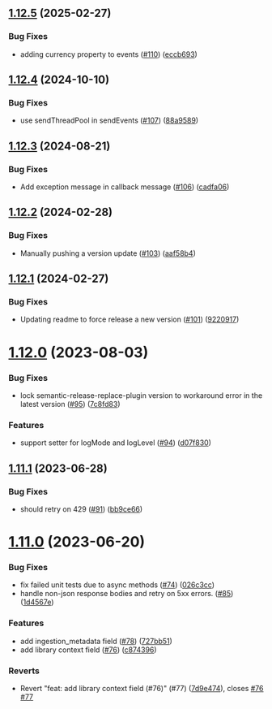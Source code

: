 ## [1.12.5](https://github.com/amplitude/Amplitude-Java/compare/v1.12.4...v1.12.5) (2025-02-27)


### Bug Fixes

* adding currency property to events ([#110](https://github.com/amplitude/Amplitude-Java/issues/110)) ([eccb693](https://github.com/amplitude/Amplitude-Java/commit/eccb693651719577026bf77a240366bc3466dd84))

## [1.12.4](https://github.com/amplitude/Amplitude-Java/compare/v1.12.3...v1.12.4) (2024-10-10)


### Bug Fixes

* use sendThreadPool in sendEvents ([#107](https://github.com/amplitude/Amplitude-Java/issues/107)) ([88a9589](https://github.com/amplitude/Amplitude-Java/commit/88a9589811db2ff762c7b938dc3cd3ae2a1a61e7))

## [1.12.3](https://github.com/amplitude/Amplitude-Java/compare/v1.12.2...v1.12.3) (2024-08-21)


### Bug Fixes

* Add exception message in callback message ([#106](https://github.com/amplitude/Amplitude-Java/issues/106)) ([cadfa06](https://github.com/amplitude/Amplitude-Java/commit/cadfa0676c54e84b5dab2cbeec65f233d7816777))

## [1.12.2](https://github.com/amplitude/Amplitude-Java/compare/v1.12.1...v1.12.2) (2024-02-28)


### Bug Fixes

* Manually pushing a version update ([#103](https://github.com/amplitude/Amplitude-Java/issues/103)) ([aaf58b4](https://github.com/amplitude/Amplitude-Java/commit/aaf58b411b9d0deb6144eb88ea8c0e0d84637191))

## [1.12.1](https://github.com/amplitude/Amplitude-Java/compare/v1.12.0...v1.12.1) (2024-02-27)


### Bug Fixes

* Updating readme to force release a new version ([#101](https://github.com/amplitude/Amplitude-Java/issues/101)) ([9220917](https://github.com/amplitude/Amplitude-Java/commit/9220917372c51083a8ce827333b2897ebee391d2))

# [1.12.0](https://github.com/amplitude/Amplitude-Java/compare/v1.11.1...v1.12.0) (2023-08-03)


### Bug Fixes

* lock semantic-release-replace-plugin version to workaround error in the latest version ([#95](https://github.com/amplitude/Amplitude-Java/issues/95)) ([7c8fd83](https://github.com/amplitude/Amplitude-Java/commit/7c8fd83c00175dfbfa200734d85e2502e8afcd46))


### Features

* support setter for logMode and logLevel ([#94](https://github.com/amplitude/Amplitude-Java/issues/94)) ([d07f830](https://github.com/amplitude/Amplitude-Java/commit/d07f83085a874a26d734bceea77f44b290157508))

## [1.11.1](https://github.com/amplitude/Amplitude-Java/compare/v1.11.0...v1.11.1) (2023-06-28)


### Bug Fixes

* should retry on 429 ([#91](https://github.com/amplitude/Amplitude-Java/issues/91)) ([bb9ce66](https://github.com/amplitude/Amplitude-Java/commit/bb9ce6680c268db318feb25ec12ac0d0f3d76df0))

# [1.11.0](https://github.com/amplitude/Amplitude-Java/compare/v1.10.0...v1.11.0) (2023-06-20)


### Bug Fixes

* fix failed unit tests due to async methods ([#74](https://github.com/amplitude/Amplitude-Java/issues/74)) ([026c3cc](https://github.com/amplitude/Amplitude-Java/commit/026c3cc42f957272dfdef9522e9cd9ceac1c1b54))
* handle non-json response bodies and retry on 5xx errors. ([#85](https://github.com/amplitude/Amplitude-Java/issues/85)) ([1d4567e](https://github.com/amplitude/Amplitude-Java/commit/1d4567e9f5c0c19ca6e6245ec8e8731437e24bd2))


### Features

* add ingestion_metadata field ([#78](https://github.com/amplitude/Amplitude-Java/issues/78)) ([727bb51](https://github.com/amplitude/Amplitude-Java/commit/727bb51ba9d88060e4480e6260e29baea59194cd))
* add library context field ([#76](https://github.com/amplitude/Amplitude-Java/issues/76)) ([c874396](https://github.com/amplitude/Amplitude-Java/commit/c87439673ddcab22868cde8be53047b9a7d4dc31))


### Reverts

* Revert "feat: add library context field (#76)" (#77) ([7d9e474](https://github.com/amplitude/Amplitude-Java/commit/7d9e474ffcf292a9329015aadc17379b6bfe729c)), closes [#76](https://github.com/amplitude/Amplitude-Java/issues/76) [#77](https://github.com/amplitude/Amplitude-Java/issues/77)
